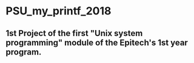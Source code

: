 # PSU_my_printf_2018

## 1st Project of the first "Unix system programming" module of the Epitech's 1st year program.

